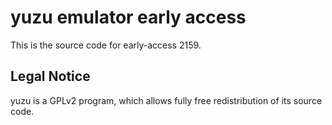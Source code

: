 yuzu emulator early access
=============

This is the source code for early-access 2159.

## Legal Notice

yuzu is a GPLv2 program, which allows fully free redistribution of its source code.